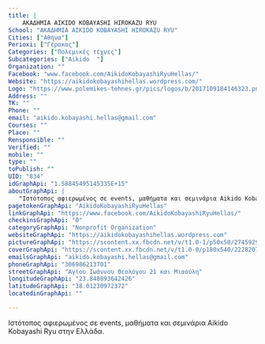 ```yaml
---
title: |
    ΑΚΑΔΗΜΙΑ AIKIDO KOBAYASHI HIROKAZU RYU
School: "ΑΚΑΔΗΜΙΑ AIKIDO KOBAYASHI HIROKAZU RYU"
Cities: ["Αθήνα"]
Perioxi: ["Γέρακας"]
Categories: ["Πολεμικές τέχνες"]
Subcategories: ["Aikido  "]
Organization: ""
Facebook: "www.facebook.com/AikidoKobayashiRyuHellas/"
Website: "https://aikidokobayashihellas.wordpress.com/"
Logo: "https://www.polemikes-tehnes.gr/pics/logos/b/2017109184146323.png"
Address: ""
TK: ""
Phone: ""
email: "aikido.kobayashi.hellas@gmail.com"
Courses: ""
Place: ""
Rensponsible: ""
Verified: ""
mobile: ""
type: ""
toPublish: ""
UID: "834"
idGraphApi: "1.58845495145335E+15"
aboutGraphApi: | 
   "Ιστότοπος αφιερωμένος σε events, μαθήματα και σεμινάρια Aikido Kobayashi Ryu στην Ελλάδα."
pagetokenGraphApi: "AikidoKobayashiRyuHellas"
linkGraphApi: "https://www.facebook.com/AikidoKobayashiRyuHellas/"
checkinsGraphApi: "0"
categoryGraphApi: "Nonprofit Organization"
websiteGraphApi: "https://aikidokobayashihellas.wordpress.com"
pictureGraphApi: "https://scontent.xx.fbcdn.net/v/t1.0-1/p50x50/27459299_1832383393727172_2142287718237278009_n.png?oh=d2b8d40b9717dc880eb84b9f366e5b0b&amp;oe=5B3A8DC9"
coverGraphApi: "https://scontent.xx.fbcdn.net/v/t1.0-0/p180x540/22282072_1784661368499375_5863145932526484088_n.jpg?oh=988143ec68b85d6d26bc16255f0959ad&amp;oe=5AFFD8CC"
emailsGraphApi: "aikido.kobayashi.hellas@gmail.com"
phoneGraphApi: "306986213701"
streetGraphApi: "Αγίου Ιωάννου Θεολόγου 21 και Μιαούλη"
longitudeGraphApi: "23.848893642426"
latitudeGraphApi: "38.01230972372"
locatedinGraphApi: ""

---
```


Ιστότοπος αφιερωμένος σε events, μαθήματα και σεμινάρια Aikido Kobayashi Ryu στην Ελλάδα.

